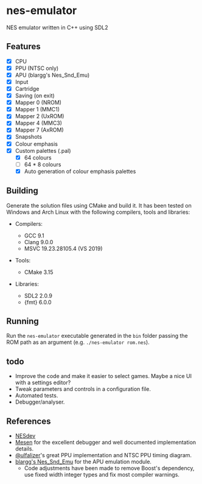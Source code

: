 # nes-emulator

NES emulator written in C++ using SDL2

## Features

- [x] CPU
- [x] PPU (NTSC only)
- [x] APU (blargg's Nes_Snd_Emu)
- [x] Input
- [x] Cartridge
- [x] Saving (on exit)
- [x] Mapper 0 (NROM)
- [x] Mapper 1 (MMC1)
- [x] Mapper 2 (UxROM)
- [x] Mapper 4 (MMC3)
- [x] Mapper 7 (AxROM)
- [x] Snapshots
- [x] Colour emphasis
- [x] Custom palettes (.pal)
  - [x] 64 colours
  - [ ] 64 * 8 colours
  - [x] Auto generation of colour emphasis palettes

## Building

Generate the solution files using CMake and build it. It has been tested on Windows and Arch Linux with the following compilers, tools and libraries:

- Compilers:
  - GCC 9.1
  - Clang 9.0.0
  - MSVC 19.23.28105.4 (VS 2019)

- Tools:
  - CMake 3.15

- Libraries:
  - SDL2 2.0.9
  - {fmt} 6.0.0

## Running

Run the `nes-emulator` executable generated in the `bin` folder passing the ROM path as an argument (e.g. `./nes-emulator rom.nes`).

## todo

- Improve the code and make it easier to select games. Maybe a nice UI with a settings editor?
- Tweak parameters and controls in a configuration file.
- Automated tests.
- Debugger/analyser.

## References

- [NESdev](http://wiki.nesdev.com/w/index.php/Nesdev_Wiki)
- [Mesen](https://www.mesen.ca/) for the excellent debugger and well documented implementation details.
- [@ulfalizer](https://github.com/ulfalizer)'s great PPU implementation and NTSC PPU timing diagram.
- [blargg's Nes_Snd_Emu](http://blargg.8bitalley.com/libs/audio.html#Nes_Snd_Emu) for the APU emulation module.
  - Code adjustments have been made to remove Boost's dependency, use fixed width integer types and fix most compiler warnings.
